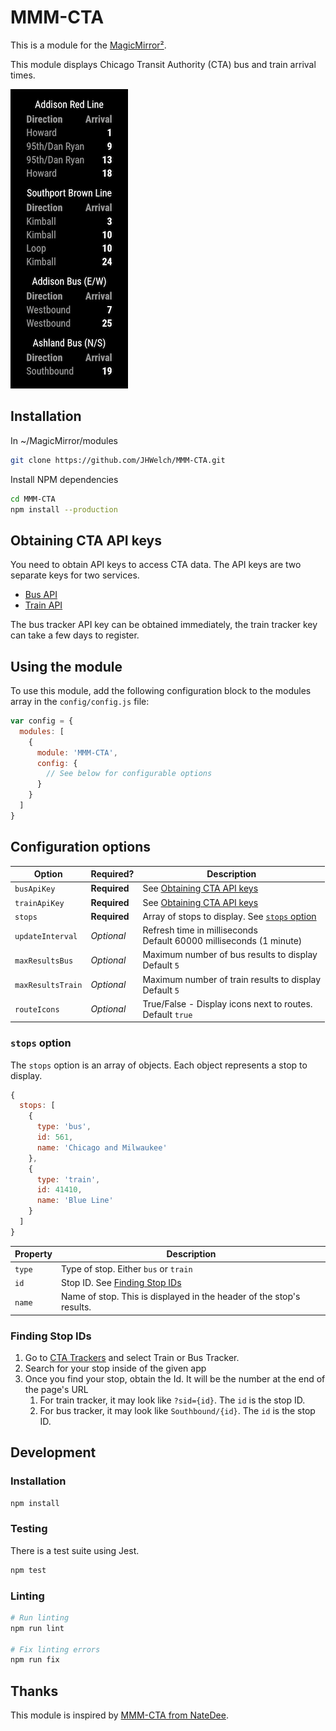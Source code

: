 # MMM-CTA

This is a module for the [MagicMirror²](https://github.com/MichMich/MagicMirror/).

This module displays Chicago Transit Authority (CTA) bus and train arrival times.

![Screenshot](screenshot.png)

## Installation

In ~/MagicMirror/modules
```sh
git clone https://github.com/JHWelch/MMM-CTA.git
```

Install NPM dependencies
```sh
cd MMM-CTA
npm install --production
```

## Obtaining CTA API keys

You need to obtain API keys to access CTA data. The API keys are two separate keys for two services.

- [Bus API](http://www.transitchicago.com/developers/bustracker.aspx)
- [Train API](http://www.transitchicago.com/developers/traintrackerapply.aspx)

The bus tracker API key can be obtained immediately, the train tracker key can take a few days to register.

## Using the module

To use this module, add the following configuration block to the modules array in the `config/config.js` file:
```js
var config = {
  modules: [
    {
      module: 'MMM-CTA',
      config: {
        // See below for configurable options
      }
    }
  ]
}
```

## Configuration options

| Option            | Required?    | Description                                                            |
| ----------------- | ------------ | ---------------------------------------------------------------------- |
| `busApiKey`       | **Required** | See [Obtaining CTA API keys](#obtaining-cta-api-keys)                  |
| `trainApiKey`     | **Required** | See [Obtaining CTA API keys](#obtaining-cta-api-keys)                  |
| `stops`           | **Required** | Array of stops to display. See [`stops` option](#stops-option)         |
| `updateInterval`  | *Optional*   | Refresh time in milliseconds <br>Default 60000 milliseconds (1 minute) |
| `maxResultsBus`   | *Optional*   | Maximum number of bus results to display <br>Default `5`               |
| `maxResultsTrain` | *Optional*   | Maximum number of train results to display <br>Default `5`             |
| `routeIcons`      | *Optional*   | True/False - Display icons next to routes. <br>Default `true`          |

### `stops` option

The `stops` option is an array of objects. Each object represents a stop to display. 

```js
{
  stops: [
    {
      type: 'bus',
      id: 561,
      name: 'Chicago and Milwaukee'
    },
    {
      type: 'train',
      id: 41410,
      name: 'Blue Line'
    }
  ]
}
```

| Property | Description                                                          |
| -------- | -------------------------------------------------------------------- |
| `type`   | Type of stop. Either `bus` or `train`                                |
| `id`     | Stop ID. See [Finding Stop IDs](#finding-stop-ids)                   |
| `name`   | Name of stop. This is displayed in the header of the stop's results. |

### Finding Stop IDs

1. Go to [CTA Trackers](https://www.transitchicago.com/tracker/) and select Train or Bus Tracker.
2. Search for your stop inside of the given app
3. Once you find your stop, obtain the Id. It will be the number at the end of the page's URL
   1. For train tracker, it may look like `?sid={id}`. The `id` is the stop ID.
   2. For bus tracker, it may look like `Southbound/{id}`. The `id` is the stop ID.

## Development

### Installation

```sh
npm install
```

### Testing

There is a test suite using Jest.

```sh
npm test
```

### Linting

```sh
# Run linting
npm run lint

# Fix linting errors
npm run fix
```


## Thanks

This module is inspired by [MMM-CTA from NateDee](https://github.com/NateDee/MMM-CTA).
